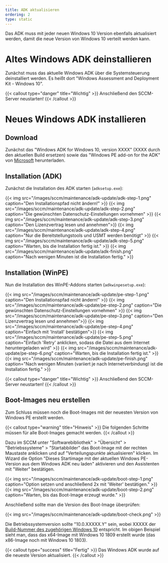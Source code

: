 ```yaml
---
title: ADK aktualisieren
ordering: 2
type: static
---
```


Das ADK muss mit jeder neuen Windows 10 Version ebenfalls aktualisiert werden, damit die neue Version von Windows 10 verteilt werden kann.

<!--more-->

# Altes Windows ADK deinstallieren

Zunächst muss das aktuelle Windows ADK über die Systemsteuerung deinstalliert werden. Es heißt dort "Windows Assessment and Deployment Kit - Windows 10". 

{{< callout type="danger" title="Wichtig" >}}
    Anschließend den SCCM-Server neustarten!
{{< /callout >}}

# Neues Windows ADK installieren

## Download

Zunächst das "Windows ADK for Windows 10, version XXXX" (XXXX durch den aktuellen Build ersetzen) sowie das "Windows PE add-on for the ADK" von [Microsoft](https://docs.microsoft.com/de-de/windows-hardware/get-started/adk-install) herunterladen.


## Installation (ADK)

Zunächst die Installation des ADK starten (`adksetup.exe`):

{{< img src="/images/sccm/maintenance/adk-update/adk-step-1.png" caption="Den Installationspfad nicht ändern!" >}}
{{< img src="/images/sccm/maintenance/adk-update/adk-step-2.png" caption="Die gewünschten Datenschutz-Einstellungen vornehmen" >}}
{{< img src="/images/sccm/maintenance/adk-update/adk-step-3.png" caption="Den Lizenzvertrag lesen und annehmen">}}
{{< img src="/images/sccm/maintenance/adk-update/adk-step-4.png" caption="Nur die Bereitstellungstools und USMT werden benötigt" >}}
{{< img src="/images/sccm/maintenance/adk-update/adk-step-5.png" caption="Warten, bis die Installation fertig ist." >}}
{{< img src="/images/sccm/maintenance/adk-update/adk-finish.png" caption="Nach wenigen Minuten ist die Installation fertig." >}}

## Installation (WinPE)

Nun die Installation des WinPE-Addons starten (`adkwinpesetup.exe`):

{{< img src="/images/sccm/maintenance/adk-update/pe-step-1.png" caption="Den Installationspfad nicht ändern!" >}}
{{< img src="/images/sccm/maintenance/adk-update/pe-step-2.png" caption="Die gewünschten Datenschutz-Einstellungen vornehmen" >}}
{{< img src="/images/sccm/maintenance/adk-update/pe-step-3.png" caption="Den Lizenzvertrag lesen und annehmen">}}
{{< img src="/images/sccm/maintenance/adk-update/pe-step-4.png" caption="Einfach mit 'Install' bestätigen">}}
{{< img src="/images/sccm/maintenance/adk-update/pe-step-5.png" caption="Einfach 'Retry' anklicken, sodass die Datei aus dem Internet heruntergeladen wird" >}}
{{< img src="/images/sccm/maintenance/adk-update/pe-step-6.png" caption="Warten, bis die Installation fertig ist." >}}
{{< img src="/images/sccm/maintenance/adk-update/pe-finish.png" caption="Nach wenigen Minuten (variiert je nach Internetverbindung) ist die Installation fertig." >}}

{{< callout type="danger" title="Wichtig" >}}
    Anschließend den SCCM-Server neustarten!
{{< /callout >}}

## Boot-Images neu erstellen

Zum Schluss müssen noch die Boot-Images mit der neuesten Version von Windows PE erstellt werden. 

{{< callout type="warning" title="Hinweis" >}}
    Die folgenden Schritte müssen für alle Boot-Images gemacht werden.
{{< /callout >}}

Dazu im SCCM unter "Softwarebibliothek" > "Übersicht" > "Betriebssysteme" > "Startabbilder" das Boot-Image mit der rechten Maustaste anklicken und auf "Verteilungspunkte aktualisieren" klicken. Im Wizard die Option "Dieses Startimage mit der aktuellen Windows PE-Version aus dem Windows ADK neu laden" aktivieren und den Assistenten mit "Weiter" bestätigen.

{{< img src="/images/sccm/maintenance/adk-update/boot-step-1.png" caption="Option setzen und anschließend 2x mit 'Weiter' bestätigen." >}}
{{< img src="/images/sccm/maintenance/adk-update/boot-step-2.png" caption="Warten, bis das Boot-Image erzeugt wurde." >}}

Anschließend sollte man die Version des Boot-Image überprüfen:

{{< img src="/images/sccm/maintenance/adk-update/boot-check.png" >}}

Die Betriebssystemversion sollte "10.0.XXXXX.Y" sein, wobei XXXXX der [Build-Nummer des zugehörigen Windows 10](https://www.microsoft.com/de-de/itpro/windows-10/release-information) entspricht. Im obigen Beispiel sieht man, dass das x64-Image mit Windows 10 1809 erstellt wurde (das x86-Image noch mit Windows 10 1803).

{{< callout type="success" title="Fertig" >}}
    Das Windows ADK wurde auf die neueste Version aktualisiert.
{{< /callout >}}
